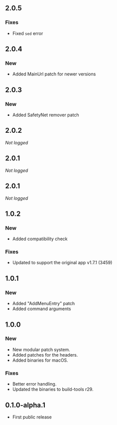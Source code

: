 ## 2.0.5
### Fixes
* Fixed `sed` error

## 2.0.4
### New
* Added MainUrl patch for newer versions

## 2.0.3
### New
* Added SafetyNet remover patch

## 2.0.2
_Not logged_

## 2.0.1
_Not logged_

## 2.0.1
_Not logged_

## 1.0.2
### New
* Added compatibility check

### Fixes
* Updated to support the original app v1.7.1 (3459)

## 1.0.1
### New
* Added "AddMenuEntry" patch
* Added command arguments

## 1.0.0
### New
* New modular patch system.
* Added patches for the headers.
* Added binaries for macOS.

### Fixes
* Better error handling.
* Updated the binaries to build-tools r29.

## 0.1.0-alpha.1
*  First public release